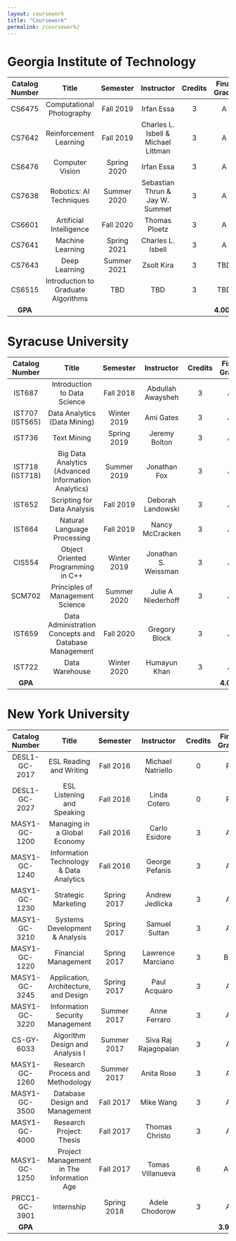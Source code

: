 ```yaml
---
layout: coursework
title: "Coursework"
permalink: /coursework/
---
```


# Georgia Institute of Technology

| Catalog Number | Title | Semester | Instructor | Credits | Final Grade |
|:-:|:-:|:-:|:-:|:-:|:-:|
|CS6475|Computational Photography|Fall 2019|Irfan Essa|3|A|
|CS7642|Reinforcement Learning|Fall 2019|Charles L. Isbell & Michael Littman|3|A|
|CS6476|Computer Vision|Spring 2020|Irfan Essa|3|A|
|CS7638|Robotics: AI Techniques|Summer 2020|Sebastian Thrun & Jay W. Summet|3|A|
|CS6601|Artificial Intelligence|Fall 2020|Thomas Ploetz|3|A|
|CS7641|Machine Learning|Spring 2021|Charles L. Isbell|3|A|
|CS7643|Deep Learning|Summer 2021|Zsolt Kira|3|TBD|
|CS6515|Introduction to Graduate Algorithms|TBD|TBD|3|TBD|
|**GPA**|||||**4.000**|

# Syracuse University

| Catalog Number | Title | Semester | Instructor | Credits | Final Grade |
|:-:|:-:|:-:|:-:|:-:|:-:|
|IST687|Introduction to Data Science|Fall 2018|Abdullah Awaysheh|3|A|
|IST707 (IST565)|Data Analytics (Data Mining)|Winter 2019|Ami Gates|3|A|
|IST736|Text Mining|Spring 2019|Jeremy Bolton|3|A|
|IST718 (IST718)|Big Data Analytics (Advanced Information Analytics)|Summer 2019|Jonathan Fox|3|A|
|IST652|Scripting for Data Analysis|Fall 2019|Deborah Landowski|3|A|
|IST664|Natural Language Processing|Fall 2019|Nancy McCracken|3|A|
|CIS554|Object Oriented Programming in C++|Winter 2019|Jonathan S. Weissman|3|A|
|SCM702|Principles of Management Science|Summer 2020|Julie A Niederhoff|3|A|
|IST659|Data Administration Concepts and Database Management|Fall 2020|Gregory Block|3|A|
|IST722|Data Warehouse|Winter 2020|Humayun Khan|3|A|
|**GPA**|||||**4.000**|

# New York University

| Catalog Number | Title | Semester | Instructor | Credits | Final Grade |
|:-:|:-:|:-:|:-:|:-:|:-:|
|DESL1-GC-2017|ESL Reading and Writing|Fall 2016|Michael Natriello|0|P|
|DESL1-GC-2027|ESL Listening and Speaking|Fall 2016|Linda Cotero|0|P|
|MASY1-GC-1200|Managing in a Global Economy|Fall 2016|Carlo Esidore|3|A|
|MASY1-GC-1240|Information Technology & Data Analytics|Fall 2016|George Pefanis|3|A|
|MASY1-GC-1230|Strategic Marketing|Spring 2017|Andrew Jedlicka|3|A|
|MASY1-GC-3210|Systems Development & Analysis|Spring 2017|Samuel Sultan|3|A|
|MASY1-GC-1220|Financial Management|Spring 2017|Lawrence Marciano|3|B+|
|MASY1-GC-3245|Application, Architecture, and Design|Spring 2017|Paul Acquaro|3|A|
|MASY1-GC-3220|Information Security Management|Summer 2017|Anne Ferraro|3|A|
|CS-GY-6033|Algorithm Design and Analysis I|Summer 2017|Siva Raj Rajagopalan|3|A|
|MASY1-GC-1260|Research Process and Methodology|Summer 2017|Anita Rose|3|A|
|MASY1-GC-3500|Database Design and Management|Fall 2017|Mike Wang|3|A|
|MASY1-GC-4000|Research Project: Thesis|Fall 2017|Thomas Christo|3|A|
|MASY1-GC-1250|Project Management in The Information Age|Fall 2017|Tomas Villanueva|6|A-|
|PRCC1-GC-3901|Internship|Spring 2018|Adele Chodorow|3|A|
|**GPA**|||||**3.922**|